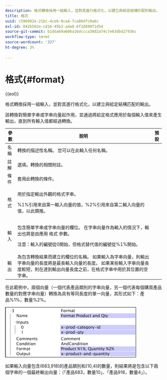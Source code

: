 ```yaml
---
description: 格式轉換採用一組輸入，並對其進行格式化，以建立與給定結構匹配的輸出。
title: 格式
uuid: c596902e-21bc-4ce6-9ca4-7ca86dfc0a6c
exl-id: 842b502e-cd16-45b3-ada8-6f2d899f1d54
source-git-commit: b1dda69a606a16dccca30d2a74c7e63dbd27936c
workflow-type: tm+mt
source-wordcount: '327'
ht-degree: 3%

---
```


# 格式{#format}

{{eol}}

格式轉換採用一組輸入，並對其進行格式化，以建立與給定結構匹配的輸出。

該轉換對簡單字串或字串向量起作用，並通過將給定格式應用於每個輸入值來產生輸出，直到所有輸入值都經過轉換。

<table id="table_3953C993167248AA9A47964A51C4AB5D"> 
 <thead> 
  <tr> 
   <th colname="col1" class="entry"> 參數 </th> 
   <th colname="col2" class="entry"> 說明 </th> 
   <th colname="col3" class="entry"> 預設 </th> 
  </tr> 
 </thead>
 <tbody> 
  <tr> 
   <td colname="col1"> 名稱 </td> 
   <td colname="col2"> 轉換的描述性名稱。 您可以在此輸入任何名稱。 </td> 
   <td colname="col3"></td> 
  </tr> 
  <tr> 
   <td colname="col1"> 註解 </td> 
   <td colname="col2"> 選填。轉換的相關附註。 </td> 
   <td colname="col3"></td> 
  </tr> 
  <tr> 
   <td colname="col1"> 條件 </td> 
   <td colname="col2"> 套用此轉換的條件。 </td> 
   <td colname="col3"></td> 
  </tr> 
  <tr> 
   <td colname="col1"> 格式 </td> 
   <td colname="col2"> <p>用於指定輸出外觀的格式字串。 </p> <p> %1%引用來自第一輸入向量的值，%2%引用來自第二輸入向量的值，以此類推。 </p> </td> 
   <td colname="col3"></td> 
  </tr> 
  <tr> 
   <td colname="col1"> 輸入 </td> 
   <td colname="col2"> <p>包含簡單字串或字串向量的欄位。 在字串向量作為輸入的情況下，輸出也將是由應用 <span class="wintitle"> 格式</span> 參數。 </p> <p> <p>注意：輸入的編號從0開始，但格式替代值的編號從%1%開始。 </p> </p> </td> 
   <td colname="col3"></td> 
  </tr> 
  <tr> 
   <td colname="col1"> 輸出 </td> 
   <td colname="col2"> 為包含轉換結果而建立的欄位的名稱。 如果輸入為字串向量，則輸出字串向量的長度將是最長輸入向量的長度。 如果某些輸入字串向量長度較短，則在達到輸出向量長度之前，在格式字串中用於其位置的空字串。 </td> 
   <td colname="col3"></td> 
  </tr> 
 </tbody> 
</table>

在此範例中，兩個向量（一個代表產品類別的字串向量，另一個代表每個購買產品數量的對應字串向量）轉換為具有等同長度的單一向量，其形式如下：產品%1%，數量%2%。

![](assets/cfg_TransformationType_Format.png)

如果輸入向量包含(683,918)的產品類別和(10,4)的數量，則結果將是包含以下兩個字串的一個最終輸出向量：（「產品683，數量10」、「產品918，數量4」）。
